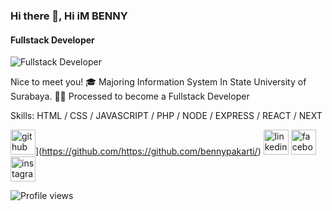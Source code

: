 ### Hi there 👋, Hi iM BENNY
#### Fullstack Developer
![Fullstack Developer](https://pbs.twimg.com/profile_banners/761566181874556928/1621141141/1080x360)

Nice to meet you! 🎓 Majoring Information System In State University of Surabaya. 👨‍💻 Processed to become a Fullstack Developer


Skills: HTML / CSS / JAVASCRIPT / PHP / NODE / EXPRESS / REACT / NEXT



<img src='https://cdn.jsdelivr.net/npm/simple-icons@3.0.1/icons/github.svg' alt='github' height='40'>](https://github.com/https://github.com/bennypakarti/)  [<img src='https://cdn.jsdelivr.net/npm/simple-icons@3.0.1/icons/linkedin.svg' alt='linkedin' height='40'>](https://www.linkedin.com/in/https://www.linkedin.com/in/benny-pakarti-77a161216//)  [<img src='https://cdn.jsdelivr.net/npm/simple-icons@3.0.1/icons/facebook.svg' alt='facebook' height='40'>](https://www.facebook.com/https://www.facebook.com/profile.php?id=100004460388714)  [<img src='https://cdn.jsdelivr.net/npm/simple-icons@3.0.1/icons/instagram.svg' alt='instagram' height='40'>](https://www.instagram.com/https://www.instagram.com/bhastop_//)  

![Profile views](https://gpvc.arturio.dev/https://github.com/bennypakarti/)  

